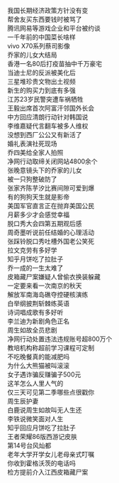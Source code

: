 我国长期经济政策方针没有变  
帮舍友买东西要钱时被骂了  
腾讯网易等游戏企业和平台被约谈  
一千年前的中国菜长啥样  
vivo X70系列蔡司影像  
乔家的儿女大结局  
香港一名80后打疫苗抽中千万豪宅  
当迪士尼的反派被美化后  
三星堆珍贵文物出土视频  
新生的购买力到底有多强  
江苏23岁民警突遭车祸牺牲  
王毅出席首次阿富汗邻国外长会  
中方回应清朗行动针对韩国说  
李维嘉疑代言翻车被多人维权  
没想到西厂公公又有新活了  
婚礼表演社死现场  
乔四美给全家人拍照  
净网行动取缔关闭网站4800余个  
张晚意镜头下的乔家的儿女  
被一只狗整破防了  
张家齐陈芋汐比赛间隙可爱到爆  
有的狗狗天生就是影帝  
美国军官直言正在抛弃美国公民  
月薪多少才会感觉幸福  
脱口秀大会四第五期观后感  
周奇墨听说前任结婚的心理活动  
张踩铃脱口秀吐槽外国老公笑死  
拉文克劳有多好学  
知乎月饼吃了拉肚子  
乔一成的一生太难了  
皮箱藏尸案嫌疑人曾偷衣换装躲藏  
一定要来看一次南京的秋天  
解放军南海岛礁夺控硬核演练  
白举纲披荆斩棘练英语  
诗词唱成歌有多好听  
李兰迪为新剧角色正名  
周生如故全员悲剧  
净网行动处置违法违规账号超800万个  
教培机构称超前学习课程可定制  
不吃晚餐真的能减肥吗  
为什么大熊猫被叫滚滚  
女子遇诈骗反赚骗子500元  
这羊怎么人里人气的  
仅三天可见第二季哪些点很戳你  
周生辰护妻  
白鹿说周生如故叫无人生还  
李铁说微笑面对人生  
知乎回应月饼吃了拉肚子  
王者荣耀86版西游记皮肤  
第14号台风灿都  
老年大学开学女儿老母亲式叮嘱  
你收到霍格沃茨的电话吗  
检方提前介入江西皮箱藏尸案  
